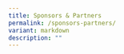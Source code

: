 ```yaml
---
title: Sponsors & Partners
permalink: /sponsors-partners/
variant: markdown
description: ""
---
```

